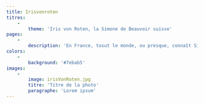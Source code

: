 ```yaml
---
title: Irisvonroten
titres:
    -
        theme: 'Iris von Roten, la Simone de Beauvoir suisse'
pages:
    -
        description: 'En France, tosut le monde, ou presque, connaît Simone de Beauvoir, figure féministe qui a marqué de son empreinte l’histoire du 20e siècle. En Suisse, la Bâloise Iris von Roten, épouse du Valaisan Peter von Roten, a exercé une influence comparable. En 1958, elle publie un ouvrage féministe intitulé Frauen im Laufgitter. Très rapidement après sa sortie, le livre est considéré comme scandaleux. Pourtant, il est rapidement en rupture de stock, mais ne sera réédité qu’en 1959.Certain·e·s vont même jusqu’à affirmer qu’il serait à l’origine du refus de la votation du 1er février 1959 sur le suffrage féminin. L’ouvrage ne deviendra du reste une référence de la littérature féministe que dans les années 1980. Sa traduction récente en français, réalisée par Camille Logoz, plus de 60 ans après sa publication en allemand, permet désormais au public francophone de mieux connaître les différentes facettes d’Iris von Roten, au-delà de la correspondance échangée avec son mari et publiée par Wilfried Meichtry dans Amours ennemies.'
colors:
    -
        background: '#7ebab5'
images:
    -
        image: irisVonRoten.jpg
        titre: 'Titre de la photo'
        paragraphe: 'Lorem ipsum'
---
```



